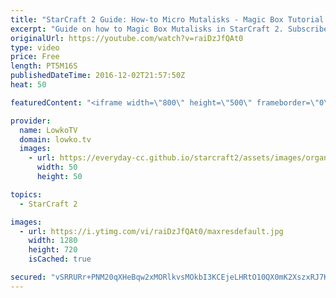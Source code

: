 ```yaml
---
title: "StarCraft 2 Guide: How-to Micro Mutalisks - Magic Box Tutorial!"
excerpt: "Guide on how to Magic Box Mutalisks in StarCraft 2. Subscribe for more videos: http://lowko.tv/youtube Hotkey & Control groups guide: https://goo.gl/VQQQQ7  In this StarCraft 2 tutorial I go over how to effectively micro your Mutalisks. The Magic Box technique is incredibly important if you're looking"
originalUrl: https://youtube.com/watch?v=raiDzJfQAt0
type: video
price: Free
length: PT5M16S
publishedDateTime: 2016-12-02T21:57:50Z
heat: 50

featuredContent: "<iframe width=\"800\" height=\"500\" frameborder=\"0\" src=\"https://www.youtube.com/embed/raiDzJfQAt0\" allow=\"accelerometer; autoplay; encrypted-media; gyroscope; picture-in-picture\" allowfullscreen></iframe>"

provider:
  name: LowkoTV
  domain: lowko.tv
  images:
    - url: https://everyday-cc.github.io/starcraft2/assets/images/organizations/lowko.tv-50x50.jpg
      width: 50
      height: 50

topics:
  - StarCraft 2

images:
  - url: https://i.ytimg.com/vi/raiDzJfQAt0/maxresdefault.jpg
    width: 1280
    height: 720
    isCached: true

secured: "vSRRURr+PNM20qXHeBqw2xMORlkvsMOkbI3KCEjeLHRtO10QX0mK2XszxRJ7KvkwIS0/8rJ264e0hdCkWL59SuY/ggGaFFjkouOr1ncfa69b2y0vPDKC1EQ+E+So+sNVsvMSeIkDIvIz576GdakQ7FFzP5ioTrsX4/DafiYsVJu+yEjPI4DnYC1hFGvFjZTF9UbDuFQF+JTKPPvTqyWqtdnA7YlTcowAAWt5IrUgnrRrSNi6CbLocl1I6t0UTSKICzDuL5Fl0rGPjjue07ruOpNg9ItDvKQpiVWBaIXWUzwVfJK77h743KR74JNfldTmy9TRb6kNj9z3MeXZqqd2UXvnpk1DYDCjtd1VeVFe7B9qCi3Z6bxU9If4kwPVxCUeog59vJhA3haYrPnWV78Ma/Cund6uLySE2sRUNDpW2CU=;NsemRhBZ2B3uIQdkkrI6DQ=="
---
```


